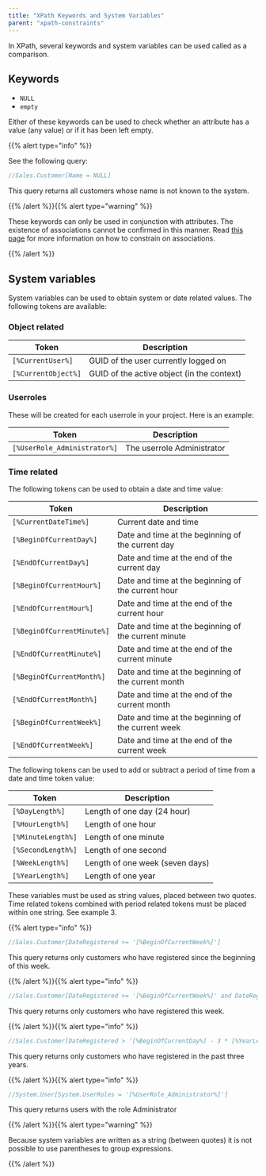 ```yaml
---
title: "XPath Keywords and System Variables"
parent: "xpath-constraints"
---
```



In XPath, several keywords and system variables can be used called as a comparison.

## Keywords

*   `NULL`
*   `empty`

Either of these keywords can be used to check whether an attribute has a value (any value) or if it has been left empty.

{{% alert type="info" %}}

See the following query:

```java
//Sales.Customer[Name = NULL]
```

This query returns all customers whose name is not known to the system.

{{% /alert %}}{{% alert type="warning" %}}

These keywords can only be used in conjunction with attributes. The existence of associations cannot be confirmed in this manner. Read [this page](xpath-constraints) for more information on how to constrain on associations.

{{% /alert %}}

## System variables

System variables can be used to obtain system or date related values. The following tokens are available:

### Object related

| Token | Description |
| --- | --- |
| `[%CurrentUser%]` | GUID of the user currently logged on |
| `[%CurrentObject%]` | GUID of the active object (in the context) |

### Userroles

These will be created for each userrole in your project. Here is an example:

| Token | Description |
| --- | --- |
| `[%UserRole_Administrator%]` | The userrole Administrator |

### Time related

The following tokens can be used to obtain a date and time value:

| Token | Description |
| --- | --- |
| `[%CurrentDateTime%]` | Current date and time |
| `[%BeginOfCurrentDay%]` | Date and time at the beginning of the current day |
| `[%EndOfCurrentDay%]` | Date and time at the end of the current day |
| `[%BeginOfCurrentHour%]` | Date and time at the beginning of the current hour |
| `[%EndOfCurrentHour%]` | Date and time at the end of the current hour |
| `[%BeginOfCurrentMinute%]` | Date and time at the beginning of the current minute |
| `[%EndOfCurrentMinute%]` | Date and time at the end of the current minute |
| `[%BeginOfCurrentMonth%]` | Date and time at the beginning of the current month |
| `[%EndOfCurrentMonth%]` | Date and time at the end of the current month |
| `[%BeginOfCurrentWeek%]` | Date and time at the beginning of the current week |
| `[%EndOfCurrentWeek%]` | Date and time at the end of the current week |

The following tokens can be used to add or subtract a period of time from a date and time token value:

| Token | Description |
| --- | --- |
| `[%DayLength%]` | Length of one day (24 hour) |
| `[%HourLength%]` | Length of one hour |
| `[%MinuteLength%]` | Length of one minute |
| `[%SecondLength%]` | Length of one second |
| `[%WeekLength%]` | Length of one week (seven days) |
| `[%YearLength%]` | Length of one year |

These variables must be used as string values, placed between two quotes. Time related tokens combined with period related tokens must be placed within one string. See example 3.

{{% alert type="info" %}}

```java
//Sales.Customer[DateRegistered >= '[%BeginOfCurrentWeek%]']
```

This query returns only customers who have registered since the beginning of this week.

{{% /alert %}}{{% alert type="info" %}}

```java
//Sales.Customer[DateRegistered >= '[%BeginOfCurrentWeek%]' and DateRegistered < '[%EndOfCurrentWeek%]']
```

This query returns only customers who have registered this week.

{{% /alert %}}{{% alert type="info" %}}

```java
//Sales.Customer[DateRegistered > '[%BeginOfCurrentDay%] - 3 * [%YearLength%]']
```

This query returns only customers who have registered in the past three years.

{{% /alert %}}{{% alert type="info" %}}

```java
//System.User[System.UserRoles = '[%UserRole_Administrator%]']
```

This query returns users with the role Administrator

{{% /alert %}}{{% alert type="warning" %}}

Because system variables are written as a string (between quotes) it is not possible to use parentheses to group expressions.

{{% /alert %}}
